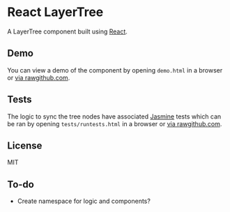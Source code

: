 # React LayerTree

A LayerTree component built using [React](http://facebook.github.io/react/).

## Demo

You can view a demo of the component by opening `demo.html` in a browser or [via rawgithub.com](http://rawgit.com/walkermatt/react-layertree/master/demo.html).

## Tests

The logic to sync the tree nodes have associated [Jasmine](http://jasmine.github.io/) tests which can be ran by opening `tests/runtests.html` in a browser or [via rawgithub.com](http://rawgit.com/walkermatt/react-layertree/master/tests/runtests.html).

## License

MIT

## To-do

* Create namespace for logic and components?
